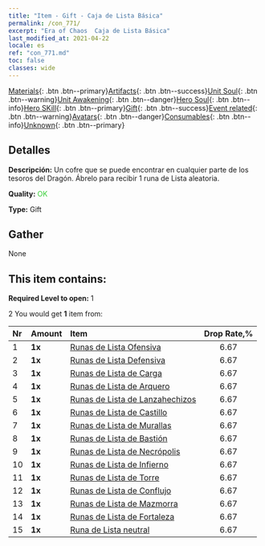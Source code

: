 ```yaml
---
title: "Item - Gift - Caja de Lista Básica"
permalink: /con_771/
excerpt: "Era of Chaos  Caja de Lista Básica"
last_modified_at: 2021-04-22
locale: es
ref: "con_771.md"
toc: false
classes: wide
---
```

 [Materials](/ItemsES/){: .btn .btn--primary}[Artifacts](/ItemsES/Artifacts/){: .btn .btn--success}[Unit Soul](/ItemsES/UnitSoul/){: .btn .btn--warning}[Unit Awakening](/ItemsES/UnitAwakening/){: .btn .btn--danger}[Hero Soul](/ItemsES/HeroSoul/){: .btn .btn--info}[Hero SKill](/ItemsES/HeroSkill/){: .btn .btn--primary}[Gift](/ItemsES/Gift/){: .btn .btn--success}[Event related](/ItemsES/Events/){: .btn .btn--warning}[Avatars](/ItemsES/Avatars/){: .btn .btn--danger}[Consumables](/ItemsES/Consumables/){: .btn .btn--info}[Unknown](/ItemsES/Unknown/){: .btn .btn--primary}

## Detalles
 **Descripción:** Un cofre que se puede encontrar en cualquier parte de los tesoros del Dragón. Ábrelo para recibir 1 runa de Lista aleatoria.

 **Quality:** <span style="color: #32CD32">OK</span>

 **Type:** Gift

## Gather

  None

## This item contains:

 **Required Level to open:** 1

 2 You would get **1** item  from:

  | Nr | Amount |     Item    | Drop Rate,% |
  |:---|:-------|:------------|:---------:|
  | 1 |  **1x** | [Runas de Lista Ofensiva](/es/Items/con_734/) | 6.67 | 
  | 2 |  **1x** | [Runas de Lista Defensiva](/es/Items/con_739/) | 6.67 | 
  | 3 |  **1x** | [Runas de Lista de Carga](/es/Items/con_741/) | 6.67 | 
  | 4 |  **1x** | [Runas de Lista de Arquero](/es/Items/con_742/) | 6.67 | 
  | 5 |  **1x** | [Runas de Lista de Lanzahechizos](/es/Items/con_746/) | 6.67 | 
  | 6 |  **1x** | [Runas de Lista de Castillo](/es/Items/con_752/) | 6.67 | 
  | 7 |  **1x** | [Runas de Lista de Murallas](/es/Items/con_753/) | 6.67 | 
  | 8 |  **1x** | [Runas de Lista de Bastión](/es/Items/con_754/) | 6.67 | 
  | 9 |  **1x** | [Runas de Lista de Necrópolis](/es/Items/con_755/) | 6.67 | 
  | 10 |  **1x** | [Runas de Lista de Infierno](/es/Items/con_777/) | 6.67 | 
  | 11 |  **1x** | [Runas de Lista de Torre](/es/Items/con_785/) | 6.67 | 
  | 12 |  **1x** | [Runas de Lista de Conflujo](/es/Items/con_791/) | 6.67 | 
  | 13 |  **1x** | [Runas de Lista de Mazmorra](/es/Items/con_792/) | 6.67 | 
  | 14 |  **1x** | [Runas de Lista de Fortaleza](/es/Items/con_818/) | 6.67 | 
  | 15 |  **1x** | [Runa de Lista neutral](/es/Items/con_869/) | 6.67 | 
